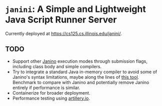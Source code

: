 # `janini`: A Simple and Lightweight Java Script Runner Server

Currently deployed at https://cs125.cs.illinois.edu/janini/.

## TODO

* Support other [Janino](http://janino-compiler.github.io/janino/) execution
  modes through submission flags, including class body and simple compilers.
* Try to integrate a standard Java in-memory compiler to avoid some of Janino's
  syntax limitations, maybe along the lines of [this
  tool](https://github.com/trung/InMemoryJavaCompiler). Benchmark to compare
  with Janino and potentially remove Janino entirely if performance is similar.
* Containerize for broader deployment.
* Performance testing using [artillery.io](https://artillery.io/).
